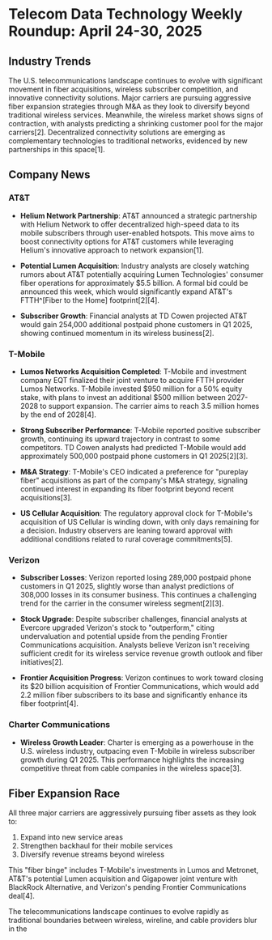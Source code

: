 # Telecom Data Technology Weekly Roundup: April 24-30, 2025

## Industry Trends

The U.S. telecommunications landscape continues to evolve with significant movement in fiber acquisitions, wireless subscriber competition, and innovative connectivity solutions. Major carriers are pursuing aggressive fiber expansion strategies through M&A as they look to diversify beyond traditional wireless services. Meanwhile, the wireless market shows signs of contraction, with analysts predicting a shrinking customer pool for the major carriers[2]. Decentralized connectivity solutions are emerging as complementary technologies to traditional networks, evidenced by new partnerships in this space[1].

## Company News

### AT&T

- **Helium Network Partnership**: AT&T announced a strategic partnership with Helium Network to offer decentralized high-speed data to its mobile subscribers through user-enabled hotspots. This move aims to boost connectivity options for AT&T customers while leveraging Helium's innovative approach to network expansion[1].

- **Potential Lumen Acquisition**: Industry analysts are closely watching rumors about AT&T potentially acquiring Lumen Technologies' consumer fiber operations for approximately $5.5 billion. A formal bid could be announced this week, which would significantly expand AT&T's FTTH^[Fiber to the Home] footprint[2][4].

- **Subscriber Growth**: Financial analysts at TD Cowen projected AT&T would gain 254,000 additional postpaid phone customers in Q1 2025, showing continued momentum in its wireless business[2].

### T-Mobile

- **Lumos Networks Acquisition Completed**: T-Mobile and investment company EQT finalized their joint venture to acquire FTTH provider Lumos Networks. T-Mobile invested $950 million for a 50% equity stake, with plans to invest an additional $500 million between 2027-2028 to support expansion. The carrier aims to reach 3.5 million homes by the end of 2028[4].

- **Strong Subscriber Performance**: T-Mobile reported positive subscriber growth, continuing its upward trajectory in contrast to some competitors. TD Cowen analysts had predicted T-Mobile would add approximately 500,000 postpaid phone customers in Q1 2025[2][3].

- **M&A Strategy**: T-Mobile's CEO indicated a preference for "pureplay fiber" acquisitions as part of the company's M&A strategy, signaling continued interest in expanding its fiber footprint beyond recent acquisitions[3].

- **US Cellular Acquisition**: The regulatory approval clock for T-Mobile's acquisition of US Cellular is winding down, with only days remaining for a decision. Industry observers are leaning toward approval with additional conditions related to rural coverage commitments[5].

### Verizon

- **Subscriber Losses**: Verizon reported losing 289,000 postpaid phone customers in Q1 2025, slightly worse than analyst predictions of 308,000 losses in its consumer business. This continues a challenging trend for the carrier in the consumer wireless segment[2][3].

- **Stock Upgrade**: Despite subscriber challenges, financial analysts at Evercore upgraded Verizon's stock to "outperform," citing undervaluation and potential upside from the pending Frontier Communications acquisition. Analysts believe Verizon isn't receiving sufficient credit for its wireless service revenue growth outlook and fiber initiatives[2].

- **Frontier Acquisition Progress**: Verizon continues to work toward closing its $20 billion acquisition of Frontier Communications, which would add 2.2 million fiber subscribers to its base and significantly enhance its fiber footprint[4].

### Charter Communications

- **Wireless Growth Leader**: Charter is emerging as a powerhouse in the U.S. wireless industry, outpacing even T-Mobile in wireless subscriber growth during Q1 2025. This performance highlights the increasing competitive threat from cable companies in the wireless space[3].

## Fiber Expansion Race

All three major carriers are aggressively pursuing fiber assets as they look to:
1. Expand into new service areas
2. Strengthen backhaul for their mobile services
3. Diversify revenue streams beyond wireless

This "fiber binge" includes T-Mobile's investments in Lumos and Metronet, AT&T's potential Lumen acquisition and Gigapower joint venture with BlackRock Alternative, and Verizon's pending Frontier Communications deal[4].

The telecommunications landscape continues to evolve rapidly as traditional boundaries between wireless, wireline, and cable providers blur in the